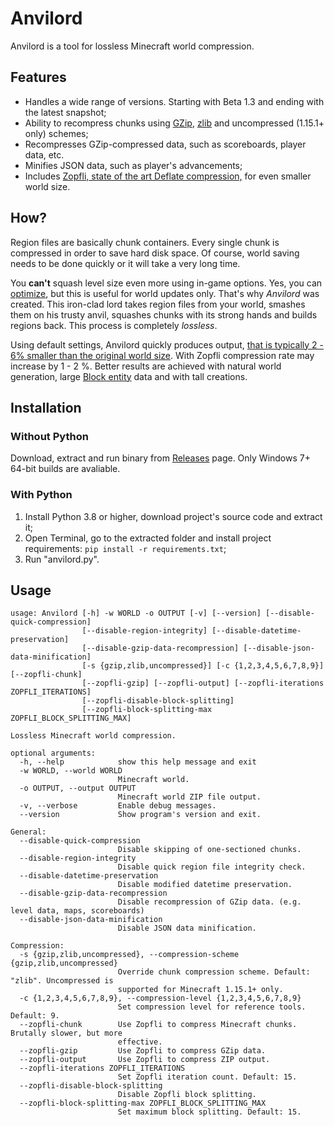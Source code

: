 # Anvilord

Anvilord is a tool for lossless Minecraft world compression.

## Features

- Handles a wide range of versions. Starting with Beta 1.3 and ending with the latest snapshot;
- Ability to recompress chunks using [GZip](https://en.wikipedia.org/wiki/Gzip), [zlib](https://en.wikipedia.org/wiki/Zlib) and uncompressed (1.15.1+ only) schemes;
- Recompresses GZip-compressed data, such as scoreboards, player data, etc.
- Minifies JSON data, such as player's advancements;
- Includes [Zopfli, state of the art Deflate compression,](https://developers.googleblog.com/en/compress-data-more-densely-with-zopfli) for even smaller world size.

## How?

Region files are basically chunk containers. Every single chunk is compressed in order to save hard disk space. Of course, world saving needs to be done quickly or it will take a very long time.

You **can't** squash level size even more using in-game options. Yes, you can [optimize](https://minecraft.wiki/w/World_Options), but this is useful for world updates only. That's why *Anvilord* was created. This iron-clad lord takes region files from your world, smashes them on his trusty anvil, squashes chunks with its strong hands and builds regions back. This process is completely *lossless*.

Using default settings, Anvilord quickly produces output, [that is typically 2 - 6% smaller than the original world size](https://github.com/Raccffy/Anvilord/wiki/Benchmark). With Zopfli compression rate may increase by 1 - 2 %. Better results are achieved with natural world generation, large [Block entity](https://minecraft.wiki/w/Block_entity) data and with tall creations.

## Installation

### Without Python

Download, extract and run binary from [Releases](https://github.com/Raccffy/Anvilord/releases) page. Only Windows 7+ 64-bit builds are avaliable.

### With Python

1. Install Python 3.8 or higher, download project's source code and extract it;
2. Open Terminal, go to the extracted folder and install project requirements: `pip install -r requirements.txt`;
3. Run "anvilord.py".

## Usage

```
usage: Anvilord [-h] -w WORLD -o OUTPUT [-v] [--version] [--disable-quick-compression]
                [--disable-region-integrity] [--disable-datetime-preservation]
                [--disable-gzip-data-recompression] [--disable-json-data-minification]
                [-s {gzip,zlib,uncompressed}] [-c {1,2,3,4,5,6,7,8,9}] [--zopfli-chunk]
                [--zopfli-gzip] [--zopfli-output] [--zopfli-iterations ZOPFLI_ITERATIONS]
                [--zopfli-disable-block-splitting]
                [--zopfli-block-splitting-max ZOPFLI_BLOCK_SPLITTING_MAX]

Lossless Minecraft world compression.

optional arguments:
  -h, --help            show this help message and exit
  -w WORLD, --world WORLD
                        Minecraft world.
  -o OUTPUT, --output OUTPUT
                        Minecraft world ZIP file output.
  -v, --verbose         Enable debug messages.
  --version             Show program's version and exit.

General:
  --disable-quick-compression
                        Disable skipping of one-sectioned chunks.
  --disable-region-integrity
                        Disable quick region file integrity check.
  --disable-datetime-preservation
                        Disable modified datetime preservation.
  --disable-gzip-data-recompression
                        Disable recompression of GZip data. (e.g. level data, maps, scoreboards)
  --disable-json-data-minification
                        Disable JSON data minification.

Compression:
  -s {gzip,zlib,uncompressed}, --compression-scheme {gzip,zlib,uncompressed}
                        Override chunk compression scheme. Default: "zlib". Uncompressed is
                        supported for Minecraft 1.15.1+ only.
  -c {1,2,3,4,5,6,7,8,9}, --compression-level {1,2,3,4,5,6,7,8,9}
                        Set compression level for reference tools. Default: 9.
  --zopfli-chunk        Use Zopfli to compress Minecraft chunks. Brutally slower, but more
                        effective.
  --zopfli-gzip         Use Zopfli to compress GZip data.
  --zopfli-output       Use Zopfli to compress ZIP output.
  --zopfli-iterations ZOPFLI_ITERATIONS
                        Set Zopfli iteration count. Default: 15.
  --zopfli-disable-block-splitting
                        Disable Zopfli block splitting.
  --zopfli-block-splitting-max ZOPFLI_BLOCK_SPLITTING_MAX
                        Set maximum block splitting. Default: 15.
```